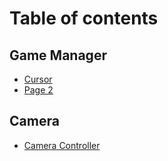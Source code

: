 # Table of contents

## Game Manager

* [Cursor](README.md)
* [Page 2](group-1/page-2.md)

## Camera

* [Camera Controller](<README (1).md>)
